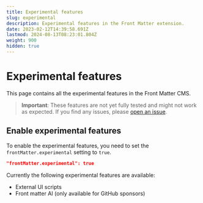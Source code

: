 ```yaml
---
title: Experimental features
slug: experimental
description: Experimental features in the Front Matter extension.
date: 2023-02-12T14:39:58.691Z
lastmod: 2024-08-13T08:23:01.804Z
weight: 900
hidden: true
---
```


# Experimental features

This page contains all the experimental features in the Front Matter CMS.

> **Important**: These features are not yet fully tested and might not work as expected.
> If you find any issues,
> please [open an issue](https://github.com/estruyf/vscode-front-matter/issues).

## Enable experimental features

To enable the experimental features, you need to set the
`frontMatter.experimental` setting to `true`.

```json
"frontMatter.experimental": true
```

Currently the following experimental features are available:

- External UI scripts
- Front matter AI (only available for GitHub sponsors)
